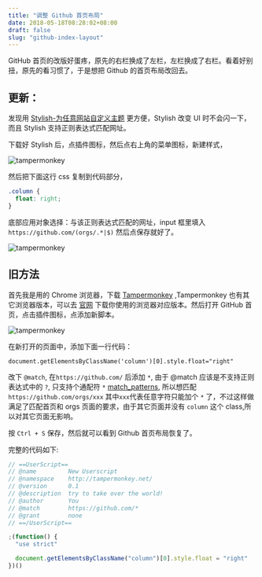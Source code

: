 ```yaml
---
title: "调整 Github 首页布局"
date: 2018-05-18T08:28:02+08:00
draft: false
slug: "github-index-layout"
---
```


GitHub 首页的改版好蛋疼，原先的右栏换成了左栏，左栏换成了右栏。看着好别扭，原先的看习惯了，于是想把 Github 的首页布局改回去。

## 更新：

发现用 [Stylish-为任意网站自定义主题](https://chrome.google.com/webstore/detail/stylish-custom-themes-for/fjnbnpbmkenffdnngjfgmeleoegfcffe) 更方便，Stylish 改变 UI 时不会闪一下，而且 Stylish 支持正则表达式匹配网址。

下载好 Stylish 后，点插件图标，然后点右上角的菜单图标，新建样式，

![tampermonkey](http://static.intj.top/20190214145759.png)

然后把下面这行 css 复制到代码部分，

```css
.column {
  float: right;
}
```

底部应用对象选择：与该正则表达式匹配的网址，input 框里填入 `https://github.com/(orgs/.*|$)` 然后点保存就好了。

![tampermonkey](http://static.intj.top/20190214145717.png)

## 旧方法

首先我是用的 Chrome 浏览器，下载 [Tampermonkey](https://chrome.google.com/webstore/detail/tampermonkey/dhdgffkkebhmkfjojejmpbldmpobfkfo) ,Tampermonkey 也有其它浏览器版本，可以去 [官网](https://tampermonkey.net/) 下载你使用的浏览器对应版本。然后打开 GitHub 首页，点击插件图标，点添加新脚本。

![tampermonkey](http://static.intj.top/20190214145933.png)

在新打开的页面中，添加下面一行代码：

```
document.getElementsByClassName('column')[0].style.float="right"
```

改下 `@match`, 在`https://github.com/` 后添加 `*`, 由于 @match 应该是不支持正则表达式中的 `?`, 只支持个通配符 `*` [match_patterns](https://developer.chrome.com/extensions/match_patterns), 所以想匹配 `https://github.com/orgs/xxx` 其中`xxx`代表任意字符只能加个 `*` 了，不过这样做满足了匹配首页和 orgs 页面的要求，由于其它页面并没有 `column` 这个 class,所以对其它页面无影响。

按 `Ctrl + S` 保存，然后就可以看到 Github 首页布局恢复了。

完整的代码如下:

```js
// ==UserScript==
// @name         New Userscript
// @namespace    http://tampermonkey.net/
// @version      0.1
// @description  try to take over the world!
// @author       You
// @match        https://github.com/*
// @grant        none
// ==/UserScript==

;(function() {
  "use strict"

  document.getElementsByClassName("column")[0].style.float = "right"
})()
```
